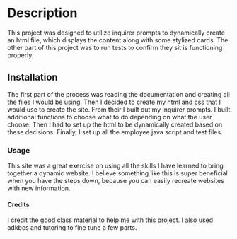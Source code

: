 # Description
This project was designed to utilize inquirer prompts to dynamically create an html file, which displays the content along with some stylized cards. The other part of this project was to run tests to confirm they sit is functioning properly. 

## Installation
The first part of the process was reading the documentation and creating all the files I would be using. Then I decided to create my html and css that I would use to create the site. From their I built out my inquirer prompts. I built additional functions to choose what to do depending on what the user choose. Then I had to set up the html to be dynamically created based on these decisions. Finally, I set up all the employee java script and test files. 

### Usage
This site was a great exercise on using all the skills I have learned to bring together a dynamic website. I believe something like this is super beneficial when you have the steps down, because you can easily recreate websites with new information. 

#### Credits
I credit the good class material to help me with this project. I also used adkbcs and tutoring to fine tune a few parts. 